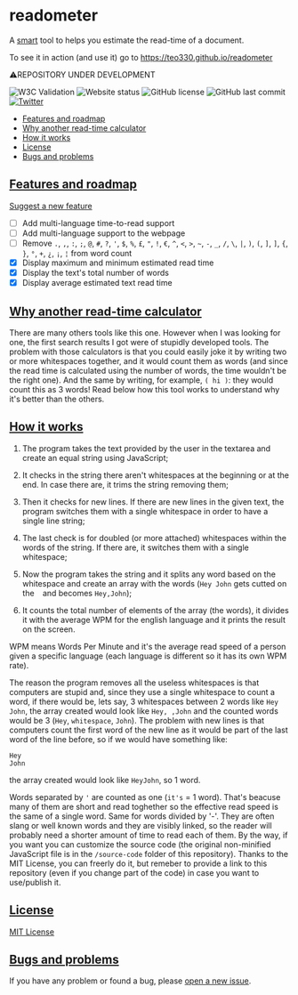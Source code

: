 # readometer
A [smart](#why-another-read-time-calculator) tool to helps you estimate the read-time of a document.

To see it in action (and use it) go to https://teo330.github.io/readometer

:warning:REPOSITORY UNDER DEVELOPMENT

<img alt="W3C Validation" src="https://img.shields.io/w3c-validation/html?targetUrl=https%3A%2F%2Fteo330.github.io%2Freadometer"> <img alt="Website status" src="https://img.shields.io/website?down_color=critical&down_message=down&up_color=success&up_message=up&url=https%3A%2F%2Fteo330.github.io%2Freadometer"> <img alt="GitHub license" src="https://img.shields.io/github/license/teo330/readometer"> <img alt="GitHub last commit" src="https://img.shields.io/github/last-commit/teo330/readometer"> <a href="https://twitter.com/intent/tweet?text=Wow:&url=https%3A%2F%2Fgithub.com%2Fteo330%2Freadometer"><img alt="Twitter" src="https://img.shields.io/twitter/url?style=social&url=https%3A%2F%2Fgithub.com%2Fteo330%2Freadometer"></a>

* [Features and roadmap](#features-and-roadmap)
* [Why another read-time calculator](why-another-read-time-calculator)
* [How it works](#how-it-works)
* [License](#license)
* [Bugs and problems](#bugs-and-problems)

## [Features and roadmap](#features-and-roadmap)
[Suggest a new feature](https://github.com/teo330/readometer/issues/new)
- [ ] Add multi-language time-to-read support
- [ ] Add multi-language support to the webpage
- [ ] Remove ` . `, ` , `, ` : `, ` ; `, ` @ `, ` # `, ` ? `, ` ' `, ` $ `, ` % `, ` £ `, ` " `, ` ! `, ` € `, ` ^ `, ` < `, ` > `, ` ~ `, ` - `, ` _ `, ` / `, ` \ `, ` | `, ` ) `, ` ( `, ` ] `, ` ] `, ` { `, ` } `, ` ° `, ` + `, ` ¿ `, ` ¡ `, ` ¦ ` from word count
- [x] Display maximum and minimum estimated read time
- [x] Display the text's total number of words
- [x] Display average estimated text read time

## [Why another read-time calculator](#why-another-read-time-calculator)
There are many others tools like this one.
However when I was looking for one, the first search results I got were of stupidly developed tools.
The problem with those calculators is that you could easily joke it by writing two or more whitespaces together, and it would count them as words (and since the read time is calculated using the number of words, the time wouldn't be the right one).
And the same by writing, for example, `( hi )`: they would count this as 3 words!
Read below how this tool works to understand why it's better than the others.

## [How it works](#how-it-works)
1. The program takes the text provided by the user in the textarea and create an equal string using JavaScript;

2. It checks in the string there aren't whitespaces at the beginning or at the end. In case there are, it trims the string removing them;

3. Then it checks for new lines. If there are new lines in the given text, the program switches them with a single whitespace in order to have a single line string;

4. The last check is for doubled (or more attached) whitespaces within the words of the string. If there are, it switches them with a single whitespace;

5. Now the program takes the string and it splits any word based on the whitespace and create an array with the words (`Hey John` gets cutted on the ` ` and becomes `Hey,John`);

6. It counts the total number of elements of the array (the words), it divides it with the average WPM for the english language and it prints the result on the screen.

WPM means Words Per Minute and it's the average read speed of a person given a specific language (each language is different so it has its own WPM rate).

The reason the program removes all the useless whitespaces is that computers are stupid and, since they use a single whitespace to count a word, if there would be, lets say, 3 whitespaces between 2 words like `Hey   John`, the array created would look like `Hey, ,John` and the counted words would be 3 (`Hey`, `whitespace`, `John`).
The problem with new lines is that computers count the first word of the new line as it would be part of the last word of the line before, so if we would have something like:
```
Hey
John
```
the array created would look like `HeyJohn`, so 1 word.

Words separated by `'` are counted as one (`it's` = 1 word). That's beacuse many of them are short and read toghether so the effective read speed is the same of a single word.
Same for words divided by '-'. They are often slang or well known words and they are visibly linked, so the reader will probably need a shorter amount of time to read each of them.
By the way, if you want you can customize the source code (the original non-minified JavaScript file is in the `/source-code` folder of this repository).
Thanks to the MIT License, you can freerly do it, but remeber to provide a link to this repository (even if you change part of the code) in case you want to use/publish it.

## [License](#license)
[MIT License](https://github.com/teo330/readometer/blob/master/LICENSE)

## [Bugs and problems](#bugs-and-problems)
If you have any problem or found a bug, please [open a new issue](https://github.com/teo330/readometer/issues/new).
